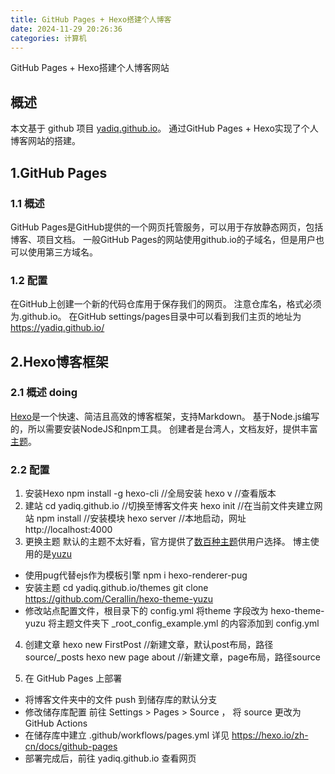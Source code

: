 ```yaml
---
title: GitHub Pages + Hexo搭建个人博客
date: 2024-11-29 20:26:36
categories: 计算机
---
```


 GitHub Pages + Hexo搭建个人博客网站

## 概述
本文基于 github 项目 [yadiq.github.io](https://github.com/yadiq/yadiq.github.io)。
通过GitHub Pages + Hexo实现了个人博客网站的搭建。


## 1.GitHub Pages

### 1.1 概述
GitHub Pages是GitHub提供的一个网页托管服务，可以用于存放静态网页，包括博客、项目文档。
一般GitHub Pages的网站使用github.io的子域名，但是用户也可以使用第三方域名。

### 1.2 配置
在GitHub上创建一个新的代码仓库用于保存我们的网页。
注意仓库名，格式必须为<username>.github.io。
在GitHub settings/pages目录中可以看到我们主页的地址为 https://yadiq.github.io/

## 2.Hexo博客框架

### 2.1 概述 doing
[Hexo](https://hexo.io/)是一个快速、简洁且高效的博客框架，支持Markdown。
基于Node.js编写的，所以需要安装NodeJS和npm工具。
创建者是台湾人，文档友好，提供丰富[主题](https://hexo.io/themes/)。

### 2.2 配置
1. 安装Hexo
npm install -g hexo-cli  //全局安装
hexo v //查看版本
2. 建站
cd yadiq.github.io //切换至博客文件夹
hexo init //在当前文件夹建立网站
npm install //安装模块
hexo server //本地启动，网址 http://localhost:4000
3. 更换主题
默认的主题不太好看，官方提供了[数百种主题](https://hexo.io/themes/)供用户选择。
博主使用的是[yuzu](https://github.com/Cerallin/hexo-theme-yuzu)
+ 使用pug代替ejs作为模板引擎
npm i hexo-renderer-pug
+ 安装主题
cd yadiq.github.io/themes
git clone https://github.com/Cerallin/hexo-theme-yuzu
+ 修改站点配置文件，根目录下的 config.yml
将theme 字段改为 hexo-theme-yuzu
将主题文件夹下 _root_config_example.yml 的内容添加到 config.yml
4. 创建文章
hexo new FirstPost //新建文章，默认post布局，路径source/_posts
hexo new page about //新建文章，page布局，路径source

5. 在 GitHub Pages 上部署
+ 将博客文件夹中的文件 push 到储存库的默认分支
+ 修改储存库配置
前往 Settings > Pages > Source ， 将 source 更改为 GitHub Actions
+ 在储存库中建立 .github/workflows/pages.yml
详见 https://hexo.io/zh-cn/docs/github-pages
+ 部署完成后，前往 yadiq.github.io 查看网页
